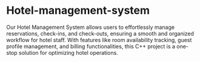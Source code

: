 # Hotel-management-system
Our Hotel Management System allows users to effortlessly manage reservations, check-ins, and check-outs, ensuring a smooth and organized workflow for hotel staff. With features like room availability tracking, guest profile management, and billing functionalities, this C++ project is a one-stop solution for optimizing hotel operations.
